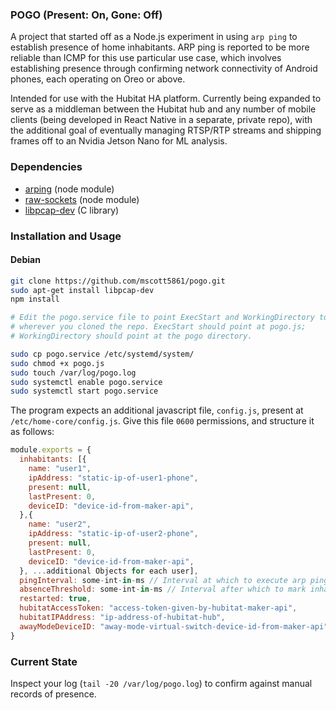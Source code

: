 ### POGO (Present: On, Gone: Off)

A project that started off as a Node.js experiment in using `arp ping` to establish presence of home inhabitants. ARP ping is reported to be more reliable than ICMP for this use particular use case, which involves establishing presence through confirming network connectivity of Android phones, each operating on Oreo or above.

Intended for use with the Hubitat HA platform. Currently being expanded to serve as a middleman between the Hubitat hub and any number of mobile clients (being developed in React Native in a separate, private repo), with the additional goal of eventually managing RTSP/RTP streams and shipping frames off to an Nvidia Jetson Nano for ML analysis.

### Dependencies

* [arping](https://github.com/dresende/node-arping) (node module)
* [raw-sockets](https://github.com/nospaceships/node-raw-socket) (node module)
* [libpcap-dev](https://packages.debian.org/stretch/libpcap-dev) (C library)


### Installation and Usage

#### Debian

```bash
git clone https://github.com/mscott5861/pogo.git
sudo apt-get install libpcap-dev
npm install

# Edit the pogo.service file to point ExecStart and WorkingDirectory to
# wherever you cloned the repo. ExecStart should point at pogo.js;
# WorkingDirectory should point at the pogo directory.

sudo cp pogo.service /etc/systemd/system/
sudo chmod +x pogo.js
sudo touch /var/log/pogo.log
sudo systemctl enable pogo.service
sudo systemctl start pogo.service
```

The program expects an additional javascript file, `config.js`, present at `/etc/home-core/config.js`. Give this file `0600` permissions, and structure it as follows:

```javascript
module.exports = {
  inhabitants: [{
    name: "user1",
    ipAddress: "static-ip-of-user1-phone",
    present: null,
    lastPresent: 0,
    deviceID: "device-id-from-maker-api",
  },{
    name: "user2",
    ipAddress: "static-ip-of-user2-phone",
    present: null,
    lastPresent: 0,
    deviceID: "device-id-from-maker-api",
  }, ...additional Objects for each user],
  pingInterval: some-int-in-ms // Interval at which to execute arp ping,
  absenceThreshold: some-int-in-ms // Interval after which to mark inhabitant as gone,
  restarted: true,
  hubitatAccessToken: "access-token-given-by-hubitat-maker-api",
  hubitatIPAddress: "ip-address-of-hubitat-hub",
  awayModeDeviceID: "away-mode-virtual-switch-device-id-from-maker-api",
}
```
### Current State

Inspect your log (`tail -20 /var/log/pogo.log`) to confirm against manual records of presence.
